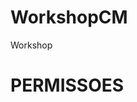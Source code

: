 # WorkshopCM
Workshop

#     PERMISSOES       #

<meta-data
            android:name="com.facebook.sdk.ApplicationId"
            android:value="@string/facebook_app_id" />
            
<provider
            android:name="com.facebook.FacebookContentProvider"
            android:authorities="com.facebook.app.FacebookContentProvider1616289995298579"
            android:exported="true" />
            
<activity
            android:name="com.facebook.FacebookActivity"
            android:configChanges="keyboard|keyboardHidden|screenLayout|screenSize|orientation"
            android:label="@string/app_name"
            android:theme="@android:style/Theme.Translucent.NoTitleBar" />
            
<uses-permission android:name="android.permission.INTERNET" />
